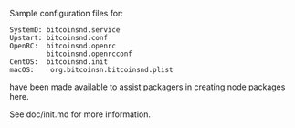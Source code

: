 Sample configuration files for:
```
SystemD: bitcoinsnd.service
Upstart: bitcoinsnd.conf
OpenRC:  bitcoinsnd.openrc
         bitcoinsnd.openrcconf
CentOS:  bitcoinsnd.init
macOS:    org.bitcoinsn.bitcoinsnd.plist
```
have been made available to assist packagers in creating node packages here.

See doc/init.md for more information.
